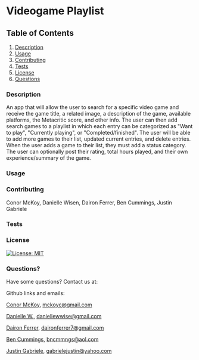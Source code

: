 # Videogame Playlist

## Table of Contents

1. [Description](#description)
2. [Usage](#usage)
3. [Contributing](#contributing)
4. [Tests](#tests)
5. [License](#license)
6. [Questions](#questions)


### Description<a name="description"></a>

An app that will allow the user to search for a specific video game and receive the game title, a related image, a description of the game, available platforms, the Metacritic score, and other info. The user can then add search games to a playlist in which each entry can be categorized as "Want to play", "Currently playing", or "Completed/finished". The user will be able to add more games to their list, updated current entries, and delete entries. When the user adds a game to their list, they must add a status category. The user can optionally post their rating, total hours played, and their own experience/summary of the game.


### Usage<a name="usage"></a>



### Contributing<a name="contributing"></a>

Conor McKoy, Danielle Wisen, Dairon Ferrer, Ben Cummings, Justin Gabriele

### Tests<a name="tests"></a>



### License<a name="license"></a>

[![License: MIT](https://img.shields.io/badge/License-MIT-yellow.svg)](https://opensource.org/licenses/MIT)

### Questions?<a name="questions"></a>

Have some questions? Contact us at: 

Github links and emails:

[Conor McKoy](https://github.com/mckoyc94), mckoyc@gmail.com

[Danielle W.](https://github.com/dawisen), daniellewwise@gmail.com

[Dairon Ferrer](https://github.com/daironferrer), daironferrer7@gmail.com

[Ben Cummings](https://github.com/Bcummings32), bncmmngs@aol.com

[Justin Gabriele](https://github.com/gabrielejm), gabrielejustin@yahoo.com

